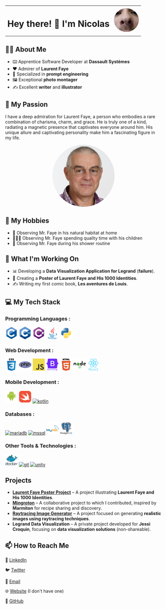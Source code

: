 <table>
  <tr>
    <td>
      <h1 align="left">Hey there! 👋 I'm Nicolas</h1>
    </td>
    <td>
      <img src="images/moi.jpg" alt="Photo of moi" width="80" style="border-radius: 50%;" />
    </td>
  </tr>
</table>

<h2 align="left">👨‍💻 About Me</h2>
<ul>
    <li>⌨️ Apprentice Software Developer at <strong>Dassault Systèmes</strong> </li>
    <li>❤️ Admirer of <strong>Laurent Faye</strong></li>
    <li>🤖 Specialized in <strong>prompt engineering</strong> </li>
    <li>🖼️ Exceptional <strong>photo montager</strong></li>
    <li>✍️ Excellent <strong>writer</strong> and <strong>illustrator</strong></li>
</ul>

<h2 align="left">🌟 My Passion</h2>
<p align="left">
  I have a deep admiration for Laurent Faye, a person who embodies a rare combination of charisma, charm, and grace. He is truly one of a kind, radiating a magnetic presence that captivates everyone around him. His unique allure and captivating personality make him a fascinating figure in my life.
</p>
<p align="center">
  <img src="images/laurent faye.jpg" alt="Laurent Faye" width="200" style="border-radius: 50%;" />
</p>

<h2 align="left">🎨 My Hobbies</h2>
<ul>
  <li>👀 Observing Mr. Faye in his natural habitat at home</li>
  <li>👨‍👧‍👦 Observing Mr. Faye spending quality time with his children</li>
  <li>🚿 Observing Mr. Faye during his shower routine</li>
</ul>


<h2 align="left">🚀 What I'm Working On</h2>
<ul>
  <li>📊 Developing a <strong>Data Visualization Application for Legrand</strong> (<strong>failure</strong>).</li>
  <li>🎨 Creating a <strong>Poster of Laurent Faye and His 1000 Identities</strong>.</li>
  <li>✍️ Writing my first comic book, <strong>Les aventures de Louis</strong>.</li>
</ul>

<h2 align="left">💻 My Tech Stack</h2>

<h3 align="left">Programming Languages :</h3>
<p align="left">
  <a href="https://www.cprogramming.com/" target="_blank" rel="noreferrer"><img src="https://raw.githubusercontent.com/devicons/devicon/master/icons/c/c-original.svg" alt="c" width="40" height="40"/></a>
  <a href="https://www.w3schools.com/cpp/" target="_blank" rel="noreferrer"><img src="https://raw.githubusercontent.com/devicons/devicon/master/icons/cplusplus/cplusplus-original.svg" alt="cplusplus" width="40" height="40"/></a>
  <a href="https://www.w3schools.com/cs/" target="_blank" rel="noreferrer"><img src="https://raw.githubusercontent.com/devicons/devicon/master/icons/csharp/csharp-original.svg" alt="csharp" width="40" height="40"/></a>
  <a href="https://www.java.com" target="_blank" rel="noreferrer"><img src="https://raw.githubusercontent.com/devicons/devicon/master/icons/java/java-original.svg" alt="java" width="40" height="40"/></a>
  <a href="https://www.python.org" target="_blank" rel="noreferrer"><img src="https://raw.githubusercontent.com/devicons/devicon/master/icons/python/python-original.svg" alt="python" width="40" height="40"/></a>
</p>

<h3 align="left">Web Development :</h3>
<p align="left">
  <a href="https://www.w3schools.com/css/" target="_blank" rel="noreferrer"><img src="https://raw.githubusercontent.com/devicons/devicon/master/icons/css3/css3-original-wordmark.svg" alt="css3" width="40" height="40"/></a>
  <a href="https://www.php.net" target="_blank" rel="noreferrer"><img src="https://raw.githubusercontent.com/devicons/devicon/master/icons/php/php-original.svg" alt="php" width="40" height="40"/></a>
  <a href="https://developer.mozilla.org/en-US/docs/Web/JavaScript" target="_blank" rel="noreferrer"><img src="https://raw.githubusercontent.com/devicons/devicon/master/icons/javascript/javascript-original.svg" alt="javascript" width="40" height="40"/></a>
  <a href="https://getbootstrap.com" target="_blank" rel="noreferrer"><img src="https://raw.githubusercontent.com/devicons/devicon/master/icons/bootstrap/bootstrap-plain-wordmark.svg" alt="bootstrap" width="40" height="40"/></a>
  <a href="https://www.w3.org/html/" target="_blank" rel="noreferrer"><img src="https://raw.githubusercontent.com/devicons/devicon/master/icons/html5/html5-original-wordmark.svg" alt="html5" width="40" height="40"/></a>
  <a href="https://nodejs.org" target="_blank" rel="noreferrer"><img src="https://raw.githubusercontent.com/devicons/devicon/master/icons/nodejs/nodejs-original-wordmark.svg" alt="nodejs" width="40" height="40"/></a>
  <a href="https://reactjs.org/" target="_blank" rel="noreferrer"><img src="https://raw.githubusercontent.com/devicons/devicon/master/icons/react/react-original-wordmark.svg" alt="react" width="40" height="40"/></a>
</p>

<h3 align="left">Mobile Development :</h3>
<p align="left">
  <a href="https://developer.android.com" target="_blank" rel="noreferrer"><img src="https://raw.githubusercontent.com/devicons/devicon/master/icons/android/android-original-wordmark.svg" alt="android" width="40" height="40"/></a>
  <a href="https://developer.apple.com/swift/" target="_blank" rel="noreferrer"><img src="https://raw.githubusercontent.com/devicons/devicon/master/icons/swift/swift-original.svg" alt="swift" width="40" height="40"/></a>
  <a href="https://kotlinlang.org" target="_blank" rel="noreferrer"><img src="https://www.vectorlogo.zone/logos/kotlinlang/kotlinlang-icon.svg" alt="kotlin" width="40" height="40"/></a>
</p>

<h3 align="left">Databases :</h3>
<p align="left">
  <a href="https://mariadb.org/" target="_blank" rel="noreferrer"><img src="https://www.vectorlogo.zone/logos/mariadb/mariadb-icon.svg" alt="mariadb" width="40" height="40"/></a>
  <a href="https://www.microsoft.com/en-us/sql-server" target="_blank" rel="noreferrer"><img src="https://www.svgrepo.com/show/303229/microsoft-sql-server-logo.svg" alt="mssql" width="40" height="40"/></a>
  <a href="https://www.mysql.com/" target="_blank" rel="noreferrer"><img src="https://raw.githubusercontent.com/devicons/devicon/master/icons/mysql/mysql-original-wordmark.svg" alt="mysql" width="40" height="40"/></a>
  <a href="https://www.postgresql.org" target="_blank" rel="noreferrer"><img src="https://raw.githubusercontent.com/devicons/devicon/master/icons/postgresql/postgresql-original-wordmark.svg" alt="postgresql" width="40" height="40"/></a>
</p>

<h3 align="left">Other Tools & Technologies :</h3>
<p align="left">
  <a href="https://www.docker.com/" target="_blank" rel="noreferrer"><img src="https://raw.githubusercontent.com/devicons/devicon/master/icons/docker/docker-original-wordmark.svg" alt="docker" width="40" height="40"/></a>
  <a href="https://git-scm.com/" target="_blank" rel="noreferrer"><img src="https://www.vectorlogo.zone/logos/git-scm/git-scm-icon.svg" alt="git" width="40" height="40"/></a>
  <a href="https://unity.com/" target="_blank" rel="noreferrer"><img src="https://www.vectorlogo.zone/logos/unity3d/unity3d-icon.svg" alt="unity" width="40" height="40"/></a>
</p>

<h2 align="left">Projects</h2>
<ul>
  <li><a href="https://github.com/Nico-ass/LaurentFaye.git" target="_blank"><strong>Laurent Faye Poster Project</strong></a> – A project illustrating <strong>Laurent Faye and His 1000 Identities</strong>.</li>
  <li><a href="https://github.com/LoganFerreira/Mingoton" target="_blank"><strong>Mingroton</strong></a> – A collaborative project to which I contributed, inspired by <strong>Marmiton</strong> for recipe sharing and discovery.</li>
  <li><a href="https://github.com/Nico-ass/Secret" target="_blank"><strong>Raytracing Image Generator</strong></a> – A project focused on generating <strong>realistic images using raytracing techniques</strong>.</li>
  <li><strong>Legrand Data Visualization</strong> – A private project developed for <strong>Jessi Croquin</strong>, focusing on <strong>data visualization solutions</strong> (non-shareable).</li>
</ul>



<h2 align="left">📫 How to Reach Me</h2>
<p align="left">
  🔗 <a href="https://linkedin.com/in/nicolas-trenchs-613697257" target="_blank">LinkedIn</a>  
</p>
<p align="left">
  🐦 <a href="https://x.com/ZemmourEric="_blank">Twitter</a>
</p>
<p align="left">
  📧 <a href="nicolas.trenchs@etu.unilim.fr" target="_blank">Email</a>
</p>
<p align="left">
  🌐 <a href="I don't have one" target="_blank">Website</a> (I don't have one)
</p>
<p align="left">
  🐙 <a href="https://github.com/Nico-ass" target="_blank">GitHub</a>
</p>


